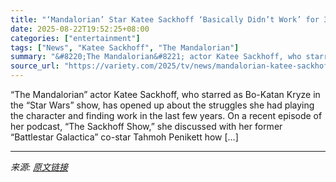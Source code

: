 ```yaml
---
title: "‘Mandalorian’ Star Katee Sackhoff ‘Basically Didn’t Work’ for 3 Years After ‘Star Wars’ Show Because She ‘Didn’t Understand’ Her Character: ‘It Broke Me’"
date: 2025-08-22T19:52:25+08:00
categories: ["entertainment"]
tags: ["News", "Katee Sackhoff", "The Mandalorian"]
summary: "&#8220;The Mandalorian&#8221; actor Katee Sackhoff, who starred as Bo-Katan Kryze in the &#8220;Star Wars&#8221; show, has opened up about the struggles she had playing the character and finding work "
source_url: "https://variety.com/2025/tv/news/mandalorian-katee-sackhoff-lost-confidence-work-star-wars-1236496164/"
---
```


&#8220;The Mandalorian&#8221; actor Katee Sackhoff, who starred as Bo-Katan Kryze in the &#8220;Star Wars&#8221; show, has opened up about the struggles she had playing the character and finding work in the last few years. On a recent episode of her podcast, &#8220;The Sackhoff Show,&#8221; she discussed with her former &#8220;Battlestar Galactica&#8221; co-star Tahmoh Penikett how [&#8230;]

---

*来源: [原文链接](https://variety.com/2025/tv/news/mandalorian-katee-sackhoff-lost-confidence-work-star-wars-1236496164/)*
